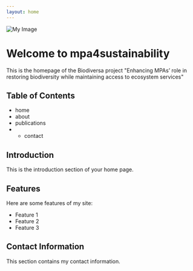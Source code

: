 ```yaml
---
layout: home
---
```

<div class="image-container">
    <img src="{{ '/assets/logo2.png' | relative_url }}" alt="My Image" class="top-right-image">
</div>

# Welcome to mpa4sustainability

This is the homepage of the Biodiversa project "Enhancing MPAs’ role in restoring biodiversity while maintaining access to ecosystem services"

## Table of Contents
- home
- about
- publications
- - contact

## Introduction

This is the introduction section of your home page.

## Features
Here are some features of my site:
- Feature 1
- Feature 2
- Feature 3

## Contact Information
This section contains my contact information.

